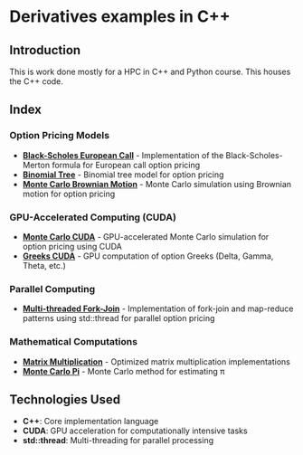 # Derivatives examples in C++

## Introduction

This is work done mostly for a HPC in C++ and Python course. This houses the C++ code.

## Index

### Option Pricing Models

- **[Black-Scholes European Call](black-scholes-european-call/)** - Implementation of the Black-Scholes-Merton formula for European call option pricing
- **[Binomial Tree](binomial-tree/)** - Binomial tree model for option pricing
- **[Monte Carlo Brownian Motion](monte-carlo-bm/)** - Monte Carlo simulation using Brownian motion for option pricing

### GPU-Accelerated Computing (CUDA)

- **[Monte Carlo CUDA](monte-carlo-cuda/)** - GPU-accelerated Monte Carlo simulation for option pricing using CUDA
- **[Greeks CUDA](greeks-cuda/)** - GPU computation of option Greeks (Delta, Gamma, Theta, etc.)

### Parallel Computing

- **[Multi-threaded Fork-Join](multi-threaded/)** - Implementation of fork-join and map-reduce patterns using std::thread for parallel option pricing

### Mathematical Computations

- **[Matrix Multiplication](matrix-multiplication/)** - Optimized matrix multiplication implementations
- **[Monte Carlo Pi](montecarlo-pi/)** - Monte Carlo method for estimating π

## Technologies Used

- **C++**: Core implementation language
- **CUDA**: GPU acceleration for computationally intensive tasks
- **std::thread**: Multi-threading for parallel processing
